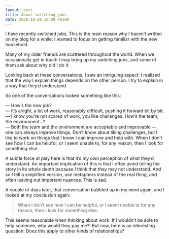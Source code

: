 ```yaml
---
layout: post
title: About switching jobs
date: 2020-10-20 10:00 +0300
---
```


I have recently switched jobs. This is the main reason why I haven’t written on my blog for a while: I wanted to focus on getting familiar with the new household.

Many of my older friends are scattered throughout the world. When we occasionally get in touch I may bring up my switching jobs, and some of them ask about why did I do it.

Looking back at these conversations, I saw an intriguing aspect: I realized that the way I explain things depends on the other person. I try to explain in a way that they’d understand.

So one of the conversations looked something like this:

— How’s the new job?<br/>
— It’s alright, a lot of work, reasonably difficult, pushing it forward bit by bit.<br/>
— I know you’re not scared of work, you like challenges. How’s the team, the environment…?<br/>
— Both the team and the environment are acceptable and improvable — one can always improve things. Don’t know about liking challenges, but I like to work on things that I know I can improve and help with. When I don’t see how I can be helpful, or I seem unable to, for any reason, then I look for something else.

A subtle force at play here is that it’s my own perception of what they’d understand. An important implication of this is that I often avoid telling the story in its whole depth because I think that they may not understand. And so I tell a simplified version, use metaphors instead of the real thing, and often leaving out important nuances. This is sad.

A couple of days later, that conversation bubbled up in my mind again, and I looked at my conclusion again:

> When I don’t see how I can be helpful, or I seem unable to for any reason, then I look for something else.

This seems reasonable when thinking about work: If I wouldn’t be able to help someone, why would they pay me?! But now, here is an interesting question: Does this apply to other kinds of relationships?
